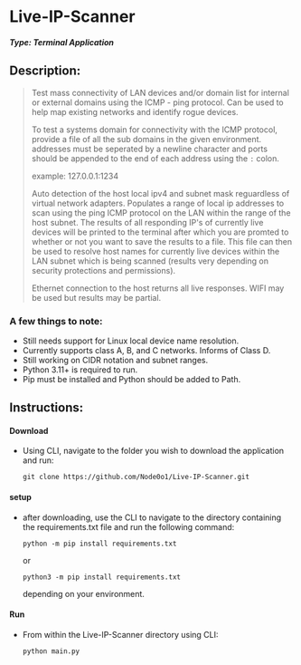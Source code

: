 # Live-IP-Scanner
#### *Type: Terminal Application*
## **Description:**
>Test mass connectivity of LAN devices and/or domain list for internal or external domains using the ICMP - ping protocol. Can be used to help map existing networks and identify rogue devices.
>
>To test a systems domain for connectivity with the ICMP protocol, provide a file of all the sub domains in the given environment. addresses must be seperated by a newline character and ports should be appended to the end of each address using the `:` colon.
>
>example:
>127.0.0.1:1234
>
>Auto detection of the host local ipv4 and subnet mask reguardless of virtual network adapters. Populates a range of local ip addresses to scan using the ping ICMP protocol on the LAN within the range of the host subnet.
>The results of all responding IP's of currently live devices will be printed to the terminal after which you are promted to whether or not you want to save the results to a file.
>This file can then be used to resolve host names for currently live devices within the LAN subnet which is being scanned (results very depending on security protections and permissions).
>
>Ethernet connection to the host returns all live responses. WIFI may be used but results may be partial.

### A few things to note:
- Still needs support for Linux local device name resolution.
- Currently supports class A, B, and C networks. Informs of Class D.
- Still working on CIDR notation and subnet ranges.
- Python 3.11+ is required to run.
- Pip must be installed and Python should be added to Path.

## **Instructions:**
#### **Download**
- Using CLI, navigate to the folder you wish to download the application and run:
  ```console
  git clone https://github.com/Node0o1/Live-IP-Scanner.git
  ```

#### **setup**
- after downloading, use the CLI to navigate to the directory containing the requirements.txt file and run the following command:
  
  ```console
  python -m pip install requirements.txt
  ```
  or
  
  ```console
  python3 -m pip install requirements.txt
  ```
  depending on your environment.

#### **Run**
  - From within the Live-IP-Scanner directory using CLI:
    ```console
    python main.py
    ```
